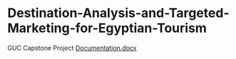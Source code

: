 # Destination-Analysis-and-Targeted-Marketing-for-Egyptian-Tourism
GUC Capstone Project
[Documentation.docx](https://github.com/nesmasilman/Destination-Analysis-and-Targeted-Marketing-for-Egyptian-Tourism/files/12271833/Documentation.docx)
